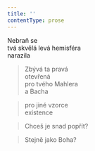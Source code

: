 ```yaml
---
title: ''
contentType: prose
---
```


  

Nebraň se  
tvá skvělá levá hemisféra  
narazila

> Zbývá ta pravá  
> otevřená  
> pro tvého Mahlera  
> a Bacha

> pro jiné vzorce  
> existence

> Chceš je snad popřít?

> Stejně jako Boha?
